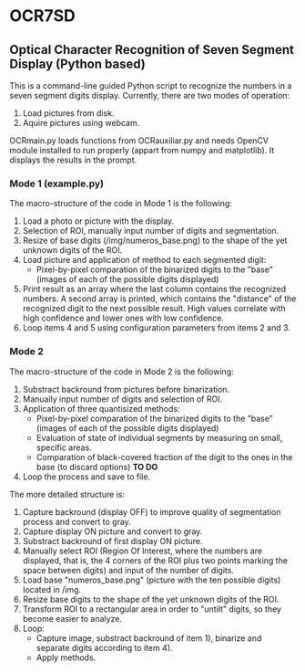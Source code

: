 # OCR7SD
## Optical Character Recognition of Seven Segment Display (Python based)

This is a command-line guided Python script to recognize the numbers in a seven segment digits display. Currently, there are two modes of operation:
1. Load pictures from disk.
2. Aquire pictures using webcam.

OCRmain.py loads functions from OCRauxiliar.py and needs OpenCV module installed to run properly (appart from numpy and matplotlib). It displays the results in the prompt.

### Mode 1 (example.py)
The macro-structure of the code in Mode 1 is the following:
1. Load a photo or picture with the display.
2. Selection of ROI, manually input number of digits and segmentation.
3. Resize of base digits (/img/numeros_base.png) to the shape of the yet unknown digits of the ROI.
4. Load picture and application of method to each segmented digit:
    - Pixel-by-pixel comparation of the binarized digits to the "base" (images of each of the possible digits displayed)
5. Print result as an array where the last column contains the recognized numbers. A second array is printed, which contains the "distance" of the recognized digit to the next possible result. High values correlate with high confidence and lower ones with low confidence.
6. Loop items 4 and 5 using configuration parameters from items 2 and 3.

### Mode 2
The macro-structure of the code in Mode 2 is the following:
1. Substract backround from pictures before binarization.
2. Manually input number of digits and selection of ROI.
3. Application of three quantisized methods:
    - Pixel-by-pixel comparation of the binarized digits to the "base" (images of each of the possible digits displayed)
    - Evaluation of state of individual segments by measuring on small, specific areas.
    - Comparation of black-covered fraction of the digit to the ones in the base (to discard options) **TO DO**
4. Loop the process and save to file.

The more detailed structure is:
1. Capture backround (display OFF) to improve quality of segmentation process and convert to gray.
2. Capture display ON picture and convert to gray.
3. Substract backround of first display ON picture.
4. Manually select ROI (Region Of Interest, where the numbers are displayed, that is, the 4 corners of the ROI plus two points marking the space between digits) and input of the number of digits.
5. Load base "numeros_base.png" (picture with the ten possible digits) located in /img.
6. Resize base digits to the shape of the yet unknown digits of the ROI.
7. Transform ROI to a rectangular area in order to "untilt" digits, so they become easier to analyze.
8. Loop:
    - Capture image, substract backround of item 1), binarize and separate digits according to item 4).
    - Apply methods.
